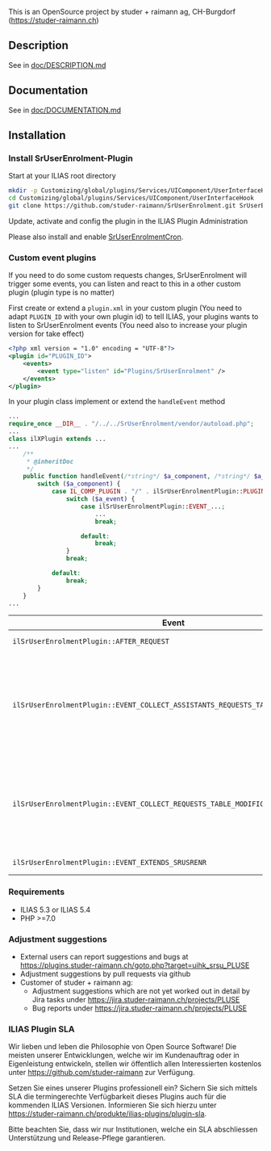 This is an OpenSource project by studer + raimann ag, CH-Burgdorf (https://studer-raimann.ch)

## Description
See in [doc/DESCRIPTION.md](./doc/DESCRIPTION.md)

## Documentation
See in [doc/DOCUMENTATION.md](./doc/DOCUMENTATION.md)

## Installation

### Install SrUserEnrolment-Plugin
Start at your ILIAS root directory
```bash
mkdir -p Customizing/global/plugins/Services/UIComponent/UserInterfaceHook
cd Customizing/global/plugins/Services/UIComponent/UserInterfaceHook
git clone https://github.com/studer-raimann/SrUserEnrolment.git SrUserEnrolment
```
Update, activate and config the plugin in the ILIAS Plugin Administration

Please also install and enable [SrUserEnrolmentCron](https://github.com/studer-raimann/SrUserEnrolmentCron).

### Custom event plugins
If you need to do some custom requests changes, SrUserEnrolment will trigger some events, you can listen and react to this in a other custom plugin (plugin type is no matter)

First create or extend a `plugin.xml` in your custom plugin (You need to adapt `PLUGIN_ID` with your own plugin id) to tell ILIAS, your plugins wants to listen to SrUserEnrolment events (You need also to increase your plugin version for take effect)

```xml
<?php xml version = "1.0" encoding = "UTF-8"?>
<plugin id="PLUGIN_ID">
	<events>
		<event type="listen" id="Plugins/SrUserEnrolment" />
	</events>
</plugin>
```

In your plugin class implement or extend the `handleEvent` method

```php
...
require_once __DIR__ . "/../../SrUserEnrolment/vendor/autoload.php";
...
class ilXPlugin extends ...
...
	/**
	 * @inheritDoc
	 */
	public function handleEvent(/*string*/ $a_component, /*string*/ $a_event, /*array*/ $a_parameter)/*: void*/ {
		switch ($a_component) {
			case IL_COMP_PLUGIN . "/" . ilSrUserEnrolmentPlugin::PLUGIN_NAME:
				switch ($a_event) {
					case ilSrUserEnrolmentPlugin::EVENT_...;
						...
						break;

					default:
						break;
				}
				break;

			default:
				break;
		}
	}
...
```

| Event | Parameters | Purpose |
|-------|------------|---------|
| `ilSrUserEnrolmentPlugin::AFTER_REQUEST` | `request => object<Request>` | After a request is done |
| `ilSrUserEnrolmentPlugin::EVENT_COLLECT_ASSISTANTS_REQUESTS_TABLE_MODIFICATIONS` | `modifications => &array<AbstractAssistantsRequestsTableModifications>` | Collect assistants requests table modifications (Please note `modifications` is a reference variable, if it should not works) |
| `ilSrUserEnrolmentPlugin::EVENT_COLLECT_REQUESTS_TABLE_MODIFICATIONS` | `modifications => &array<AbstractRequestsTableModifications>` | Collect requests table modifications (Please note `modifications` is a reference variable, if it should not works) |
| `ilSrUserEnrolmentPlugin::EVENT_EXTENDS_SRUSRENR` | - | Extends SrUserEnrolment |

### Requirements
* ILIAS 5.3 or ILIAS 5.4
* PHP >=7.0

### Adjustment suggestions
* External users can report suggestions and bugs at https://plugins.studer-raimann.ch/goto.php?target=uihk_srsu_PLUSE
* Adjustment suggestions by pull requests via github
* Customer of studer + raimann ag: 
	* Adjustment suggestions which are not yet worked out in detail by Jira tasks under https://jira.studer-raimann.ch/projects/PLUSE
	* Bug reports under https://jira.studer-raimann.ch/projects/PLUSE

### ILIAS Plugin SLA
Wir lieben und leben die Philosophie von Open Source Software! Die meisten unserer Entwicklungen, welche wir im Kundenauftrag oder in Eigenleistung entwickeln, stellen wir öffentlich allen Interessierten kostenlos unter https://github.com/studer-raimann zur Verfügung.

Setzen Sie eines unserer Plugins professionell ein? Sichern Sie sich mittels SLA die termingerechte Verfügbarkeit dieses Plugins auch für die kommenden ILIAS Versionen. Informieren Sie sich hierzu unter https://studer-raimann.ch/produkte/ilias-plugins/plugin-sla.

Bitte beachten Sie, dass wir nur Institutionen, welche ein SLA abschliessen Unterstützung und Release-Pflege garantieren.
